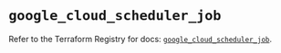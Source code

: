 # `google_cloud_scheduler_job`

Refer to the Terraform Registry for docs: [`google_cloud_scheduler_job`](https://registry.terraform.io/providers/hashicorp/google/5.14.0/docs/resources/cloud_scheduler_job).
